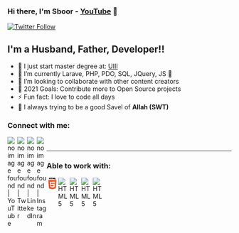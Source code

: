 ### Hi there, I'm Sboor - [YouTube][youtube] 👋

[![Twitter Follow](https://img.shields.io/twitter/follow/SaboorJanHamedi?color=1DA1F2&logo=twitter&style=for-the-badge)](https://twitter.com/SaboorJanHamedi)

## I'm a Husband, Father, Developer!!

- 🔭 I just start master degree at: [UIII][website]
- 🌱 I’m currently Larave, PHP, PDO, SQL, JQuery, JS  🤣
- 👯 I’m looking to collaborate with other content creators
- 🥅 2021 Goals: Contribute more to Open Source projects
- ⚡ Fun fact: I love to code all days
- 🤲 I always trying to be a good Savel of **Allah (SWT)**

### Connect with me:
[<img align="left" alt="no image found | YouTube"    width="22px" src="https://cdn.jsdelivr.net/npm/simple-icons@v3/icons/youtube.svg" />][youtube]
[<img align="left" alt="no image found | Twitter"    width="22px" src="https://cdn.jsdelivr.net/npm/simple-icons@v3/icons/twitter.svg" />][twitter]
[<img align="left" alt="no image found | LinkedIn"   width="22px" src="https://cdn.jsdelivr.net/npm/simple-icons@v3/icons/linkedin.svg" />][linkedin]
[<img align="left" alt="no image found | Instagram"  width="22px" src="https://cdn.jsdelivr.net/npm/simple-icons@v3/icons/instagram.svg" />][instagram]


<br />
<hr />

### Able to work with:
[<img align="left" alt="HTML5" width="26px" src="https://raw.githubusercontent.com/github/explore/80688e429a7d4ef2fca1e82350fe8e3517d3494d/topics/html/html.png" />][HTML]
[<img align="left" alt="HTML5" width="26px" src="https://user-images.githubusercontent.com/37004821/132941682-3b544b07-3f7c-481c-9284-bd1364f8a20a.png" />][css]
[<img align="left" alt="HTML5" width="26px" src="https://user-images.githubusercontent.com/37004821/132941604-7823d86e-5c68-433b-b1c0-042b49089cf7.png" />][laravel]
[<img align="left" alt="HTML5" width="26px" src="https://user-images.githubusercontent.com/37004821/132941707-3dae440f-dd47-4854-b5ca-300e139c006c.png" />][php]
[<img align="left" alt="HTML5" width="26px" src="https://user-images.githubusercontent.com/37004821/132941756-2535d689-bc82-471b-90f8-d95869c7faef.png" />][js]


[website]: https://uiii.ac.id/
[course]: http://vsCodeHero.com
[twitter]: https://twitter.com/SaboorJanHamedi
[youtube]: https://www.youtube.com/channel/UC3IpKT--89eZFoELNkXrghQ
[instagram]: https://www.instagram.com/hamedisaboor/
[linkedin]: https://www.linkedin.com/in/saboor-hamedi-51a167158/
[HTML]: https://www.w3schools.com/html/html_intro.asp
[css]: https://devdocs.io/css/
[laravel]: https://laravel.com/
[php]: https://www.php.net/docs.php
[js]: https://developer.mozilla.org/en-US/docs/Web/JavaScript
